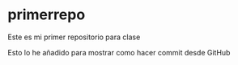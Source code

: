 # primerrepo
Este es mi primer repositorio para clase

Esto lo he añadido para mostrar como hacer commit desde GitHub
